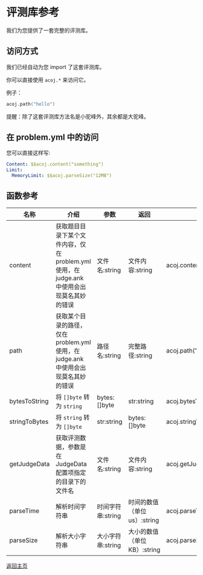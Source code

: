 # 评测库参考

我们为您提供了一套完整的评测库。

## 访问方式

我们已经自动为您 import 了这套评测库。

你可以直接使用 `acoj.*` 来访问它。

例子：

```go
acoj.path("hello")
```

提醒：除了这套评测库方法名是小驼峰外，其余都是大驼峰。

## 在 problem.yml 中的访问

您可以直接这样写:

```yaml
Content: $$acoj.content("something")
Limit:
  MemoryLimit: $$acoj.parseSize("12MB")
```

## 函数参考

| 名称          | 介绍                                                                                       | 参数              | 返回                         | 例子                      |
| ------------- | ------------------------------------------------------------------------------------------ | ----------------- | ---------------------------- | ------------------------- |
| content       | 获取题目目录下某个文件内容，仅在 problem.yml 使用，在 judge.ank 中使用会出现莫名其妙的错误 | 文件名:string     | 文件内容:string              | acoj.content("judge.ank") |
| path          | 获取某个目录的路径，仅在 problem.yml 使用，在 judge.ank 中使用会出现莫名其妙的错误         | 路径名:string     | 完整路径:string              | acoj.path("disklayer")    |
| bytesToString | 将 `[]byte` 转为 `string`                                                                  | bytes:[]byte      | str:string                   | acoj.bytesToString(byts)  |
| stringToBytes | 将 `string` 转为 `[]byte`                                                                  | str:string        | bytes:[]byte                 | acoj.stringToBytes(str)   |
| getJudgeData  | 获取评测数据，参数是在 JudgeData 配置项指定的目录下的文件名                                | 文件名:string     | 文件内容:string              | acoj.getJudgeData("1.in") |
| parseTime     | 解析时间字符串                                                                             | 时间字符串:string | 时间的数值（单位 us）:string | acoj.parseTime("120ms")   |
| parseSize     | 解析大小字符串                                                                             | 大小字符串:string | 大小的数值（单位 KB）:string | acoj.parseSize("64MB")    |

[返回主页](../README.md)
